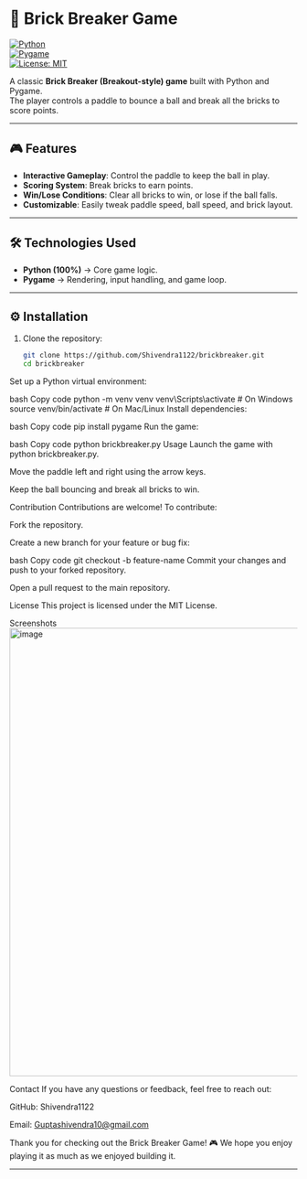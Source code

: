 # 🧱 Brick Breaker Game  

[![Python](https://img.shields.io/badge/Python-3.8%2B-blue.svg)](https://www.python.org/)  
[![Pygame](https://img.shields.io/badge/Pygame-2.0%2B-green.svg)](https://www.pygame.org/)  
[![License: MIT](https://img.shields.io/badge/License-MIT-yellow.svg)](https://opensource.org/licenses/MIT)  

A classic **Brick Breaker (Breakout-style) game** built with Python and Pygame.  
The player controls a paddle to bounce a ball and break all the bricks to score points.  

---

## 🎮 Features
- **Interactive Gameplay**: Control the paddle to keep the ball in play.  
- **Scoring System**: Break bricks to earn points.  
- **Win/Lose Conditions**: Clear all bricks to win, or lose if the ball falls.  
- **Customizable**: Easily tweak paddle speed, ball speed, and brick layout.  

---

## 🛠️ Technologies Used
- **Python (100%)** → Core game logic.  
- **Pygame** → Rendering, input handling, and game loop.  

---

## ⚙️ Installation

1. Clone the repository:
   ```bash
   git clone https://github.com/Shivendra1122/brickbreaker.git
   cd brickbreaker


Set up a Python virtual environment:

bash
Copy code
python -m venv venv
venv\Scripts\activate    # On Windows
source venv/bin/activate # On Mac/Linux
Install dependencies:

bash
Copy code
pip install pygame
Run the game:

bash
Copy code
python brickbreaker.py
Usage
Launch the game with python brickbreaker.py.

Move the paddle left and right using the arrow keys.

Keep the ball bouncing and break all bricks to win.

Contribution
Contributions are welcome! To contribute:

Fork the repository.

Create a new branch for your feature or bug fix:

bash
Copy code
git checkout -b feature-name
Commit your changes and push to your forked repository.

Open a pull request to the main repository.

License
This project is licensed under the MIT License.

Screenshots
<img width="1000" height="784" alt="image" src="https://github.com/user-attachments/assets/9275de16-f471-4f67-a84e-db0133536536" />

Contact
If you have any questions or feedback, feel free to reach out:

GitHub: Shivendra1122

Email: Guptashivendra10@gmail.com

Thank you for checking out the Brick Breaker Game! 🎮 We hope you enjoy playing it as much as we enjoyed building it.


---

